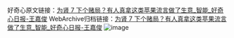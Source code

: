 好奇心原文链接：[为肾 7 下个赌局？有人真拿这类苹果流言做了生意_智能_好奇心日报-王嘉俊](https://www.qdaily.com/articles/5746.html)
WebArchive归档链接：[为肾 7 下个赌局？有人真拿这类苹果流言做了生意_智能_好奇心日报-王嘉俊](http://web.archive.org/web/20190623165439/https://www.qdaily.com/articles/5746.html)
![image](http://ww3.sinaimg.cn/large/007d5XDply1g3w933t4trj30u02o31kx)